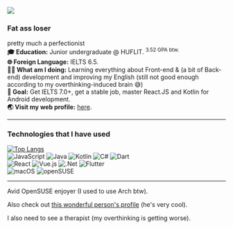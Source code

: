 ![](http://github-profile-summary-cards.vercel.app/api/cards/profile-details?username=fowardslash&theme=github)
### Fat ass loser

 <div>
   <div>
     pretty much a perfectionist<br>
     <b>🎓 Education:</b> Junior undergraduate @ HUFLIT. <sup>3.52 GPA btw.</sup><br>
     <b>🌐 Foreign Language:</b> IELTS 6.5. <br>
     <b>🧑‍💻 What am I doing:</b> Learning everything about Front-end & (a bit of Back-end) development and improving my English (still not good enough according to my overthinking-induced brain 😅) <br>
     <b>🎯 Goal:</b> Get IELTS 7.0+, get a stable job, master React.JS and Kotlin for Android development.<br>
     <b>🌏 Visit my web profile:</b> <a href='https://fowardslash.vercel.app'>here</a>.
     <hr>
   </div>
 </div>

 ### Technologies that I have used
[![Top Langs](https://github-readme-stats.vercel.app/api/top-langs/?username=fowardslash)](https://github.com/anuraghazra/github-readme-stats)\
![JavaScript](https://img.shields.io/badge/javascript-%23323330.svg?style=for-the-badge&logo=javascript&logoColor=%23F7DF1E)
![Java](https://img.shields.io/badge/java-%23ED8B00.svg?style=for-the-badge&logo=openjdk&logoColor=white)
![Kotlin](https://img.shields.io/badge/kotlin-%237F52FF.svg?style=for-the-badge&logo=kotlin&logoColor=white)
![C#](https://img.shields.io/badge/c%23-%23239120.svg?style=for-the-badge&logo=csharp&logoColor=white)
![Dart](https://img.shields.io/badge/dart-%230175C2.svg?style=for-the-badge&logo=dart&logoColor=white)\
![React](https://img.shields.io/badge/react-%2320232a.svg?style=for-the-badge&logo=react&logoColor=%2361DAFB)
![Vue.js](https://img.shields.io/badge/vuejs-%2335495e.svg?style=for-the-badge&logo=vuedotjs&logoColor=%234FC08D)
![.Net](https://img.shields.io/badge/.NET-5C2D91?style=for-the-badge&logo=.net&logoColor=white)
![Flutter](https://img.shields.io/badge/Flutter-%2302569B.svg?style=for-the-badge&logo=Flutter&logoColor=white)\
![macOS](https://img.shields.io/badge/mac%20os-000000?style=for-the-badge&logo=macos&logoColor=F0F0F0)
![openSUSE](https://img.shields.io/badge/openSUSE-%2364B345?style=for-the-badge&logo=openSUSE&logoColor=white)
<hr>

Avid OpenSUSE enjoyer (I used to use Arch btw).

Also check out [this wonderful person's profile](https://github.com/trduyTh4nh) (he's very cool).

I also need to see a therapist (my overthinking is getting worse).
